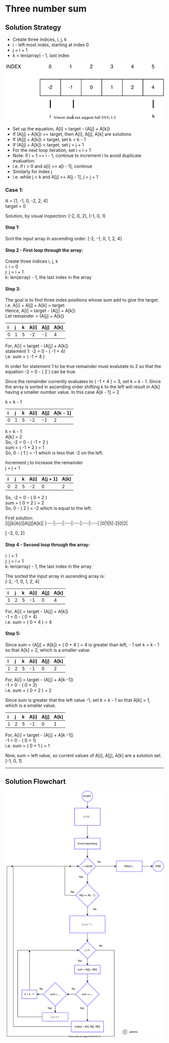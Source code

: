 # Three number sum

## Solution Strategy

* Create three indices, i, j, k
* i - left most index, starting at index 0
* j = i + 1
* k = len(array) - 1, last index

<p align="center">
  <img src="3num_sum_1.svg" alt="indices layout" /> 
</p>

* Set up the equation, A[i] = target - (A[j] + A[k])
* If (A[j] + A[k]) == target, then A[i], A[j], A[k] are solutions 
* If (A[j] + A[k]) > target, set k = k - 1
* If (A[j] + A[k]) < target, set j = j + 1
* For the next loop iteration, set i = i + 1
* Note: if i + 1 == i - 1, continue to increment i to avoid duplicate evaluation.
* i.e. if i > 0 and a[i] == a[i - 1], continue
* Similarly for index j
* i.e. while j < k and A[j] == A[j - 1], j = j + 1

### Case 1: 
A = [1, -1, 0, -2, 2, 4] <br/>
target = 0

Solution, by visual inspection: [-2, 0, 2], [-1, 0, 1]

#### Step 1: 

Sort the input array in ascending order.
[-2, -1, 0, 1, 2, 4]

#### Step 2 - First loop through the array:
Create three indices i, j, k <br/>
i: i = 0 <br/>
j: j = i + 1 <br/>
k: len(array) - 1, the last index in the array

#### Step 3:
The goal is to find three index positions whose sum add to give the target. <br/>
i.e.   A[i] + A[j] + A[k] = target <br/>
Hence, A[i] = target - (A[j] + A[k]) <br/>
Let remainder = (A[j] + A[k]) <br/>

|i|j|k|A[i]|A[j]|A[k]|
|:---|:---|:---|:---|:---|:---|
|0|1|5|-2|-1|4|

For, A[i] = target - (A[j] + A[k]) <br/>
statement 1: -2 = 0 - ( -1 + 4) <br/> 
i.e. sum = ( -1 + 4 ) <br/>

In order for statement 1 to be true remainder must evalutate to 2
so that the equation -2 = 0 - ( 2 ) can be true. <br/>

Since the remainder currently evaluates to ( -1 + 4 ) = 3, set k = k - 1.
Since the array is sorted in ascending order shifting k to the left will result in A[k] having a smaller number value. In this case A[k - 1] = 2 <br/>

k = k - 1 <br/>

|i|j|k|A[i]|A[j]|A[k - 1]|
|:---|:---|:---|:---|:---|:---|
|0|1|5|-2|-1|2|


k = k - 1 <br/>
A[k] = 2 <br/>
So, -2 = 0 - ( -1 + 2 ) <br/>
sum = ( -1 + 2 ) = 1 <br/>
So, 0 - ( 1 ) = -1 which is less that -2 on the left.<br/>

Increment j to increase the remainder <br/> 
j = j + 1 <br/>

|i|j|k|A[i]|A[j + 1]|A[k]|
|:---|:---|:---|:---|:---|:---|
|0|2|5|-2|0|2|

So, -2 = 0 - ( 0 + 2 ) <br/>
sum = ( 0 + 2 ) = 2 <br/>
So, 0 - ( 2 ) = -2 which is equal to the left.<br/>

First solution: <br/>
|i|j|k|A[i]|A[j]|A[k]|
|:---|:---|:---|:---|:---|:---|
|0|1|5|-2|0|2|

[ -2, 0, 2]

#### Step 4 - Second loop through the array:
i: i = 1 <br/>
j: j = i + 1 <br/>
k: len(array) - 1, the last index in the array <br/>

The sorted the input array in ascending array is: <br/>
[-2, -1, 0, 1, 2, 4]

|i|j|k|A[i]|A[j]|A[k]|
|:---|:---|:---|:---|:---|:---|
|1|2|5|-1|0|4|

For, A[i] = target - (A[j] + A[k]) <br/>
-1 = 0 - ( 0 + 4) <br/>
i.e. sum = ( 0 + 4 ) = 4 <br/>

#### Step 5: 
Since sum = (A[j] + A[k]) = ( 0 + 4 ) = 4 is greater than left, - 1 set k = k - 1 so that A[k] = 2, which is a smaller value.

|i|j|k|A[i]|A[j]|A[k]|
|:---|:---|:---|:---|:---|:---|
|1|2|5|-1|0|2|

For, A[i] = target - (A[j] + A[k -1]) <br/>
-1 = 0 - ( 0 + 2) <br/>
i.e. sum = ( 0 + 2 ) = 2 <br/>

Since sum is greater that the left value -1, set k = k - 1 so that A[k] = 1, which is a smaller value.

|i|j|k|A[i]|A[j]|A[k]|
|:---|:---|:---|:---|:---|:---|
|1|2|5|-1|0|1|

For, A[i] = target - (A[j] + A[k -1]) <br/>
-1 = 0 - ( 0 + 1) <br/>
i.e. sum = ( 0 + 1 ) = 1 <br/>

Now, sum = left value, so current values of A[i], A[j], A[k] are a solution set. <br/>
[-1, 0, 1] <br/>

---

## Solution Flowchart

<p align="center">
  <img src="https://github.com/jaminyah/drawio/blob/master/img/3sum/3num_sum.svg" alt="flowchart" /> 
</p>